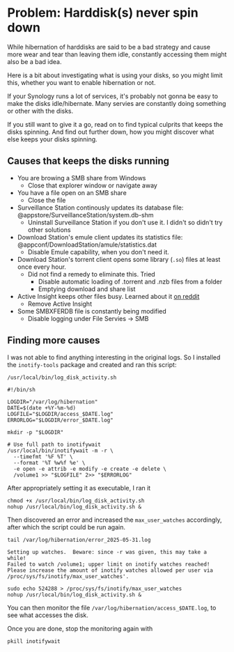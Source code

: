 # Problem: Harddisk(s) never spin down

While hibernation of harddisks are said to be a bad strategy and cause more wear and tear than leaving them idle, constantly accessing them might also be a bad idea.

Here is a bit about investigating what is using your disks, so you might limit this, whether you want to enable hibernation or not.

If your Synology runs a lot of services, it's probably not gonna be easy to make the disks idle/hibernate. Many servies are constantly doing something or other with the disks.

If you still want to give it a go, read on to find typical culprits that keeps the disks spinning. And find out further down, how you might discover what else keeps your disks spinning.

## Causes that keeps the disks running

* You are browing a SMB share from Windows
  * Close that explorer window or navigate away
* You have a file open on an SMB share
  * Close the file
* Surveillance Station continously updates its database file: @appstore/SurveillanceStation/system.db-shm
  * Uninstall Surveillance Station if you don't use it. I didn't so didn't try other solutions
* Download Station's emule client updates its statistics file: @appconf/DownloadStation/amule/statistics.dat
  * Disable Emule capability, when you don't need it.
* Download Station's torrent client opens some library (`.so`) files at least once every hour.
  * Did not find a remedy to eliminate this. Tried
     * Disable automatic loading of .torrent and .nzb files from a folder
     * Emptying download and share list
* Active Insight keeps other files busy. Learned about it [on reddit](https://www.reddit.com/r/synology/comments/1i89w76/why_is_my_synology_nas_frequently_spinning_up/)
  * Remove Active Insight 
* Some SMBXFERDB file is constantly being modified
  * Disable logging under File Servies -> SMB

## Finding more causes

I was not able to find anything interesting in the original logs. So I installed the `inotify-tools` package and created and ran this script:

`/usr/local/bin/log_disk_activity.sh`
```
#!/bin/sh

LOGDIR="/var/log/hibernation"
DATE=$(date +%Y-%m-%d)
LOGFILE="$LOGDIR/access_$DATE.log"
ERRORLOG="$LOGDIR/error_$DATE.log"

mkdir -p "$LOGDIR"

# Use full path to inotifywait
/usr/local/bin/inotifywait -m -r \
  --timefmt '%F %T' \
  --format '%T %w%f %e' \
  -e open -e attrib -e modify -e create -e delete \
  /volume1 >> "$LOGFILE" 2>> "$ERRORLOG"
```

After appropriately setting it as executable, I ran it 

```
chmod +x /usr/local/bin/log_disk_activity.sh
nohup /usr/local/bin/log_disk_activity.sh &
```

Then discovered an error and increased the `max_user_watches` accordingly, after which the script could be run again.



```
tail /var/log/hibernation/error_2025-05-31.log

Setting up watches.  Beware: since -r was given, this may take a while!
Failed to watch /volume1; upper limit on inotify watches reached!
Please increase the amount of inotify watches allowed per user via /proc/sys/fs/inotify/max_user_watches'.
```
```
sudo echo 524288 > /proc/sys/fs/inotify/max_user_watches
nohup /usr/local/bin/log_disk_activity.sh &
```

You can then monitor the file `/var/log/hibernation/access_$DATE.log`, to see what accesses the disk.

Once you are done, stop the monitoring again with 

```
pkill inotifywait
```